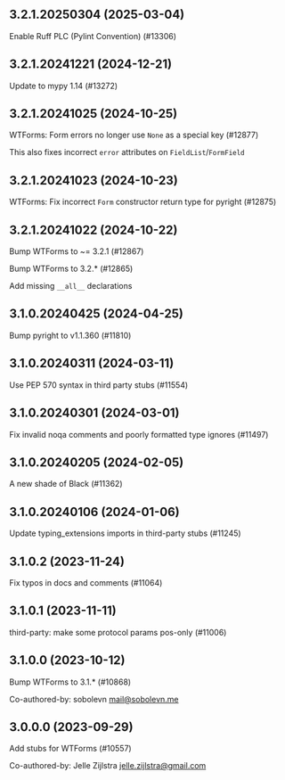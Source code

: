 ## 3.2.1.20250304 (2025-03-04)

Enable Ruff PLC (Pylint Convention) (#13306)

## 3.2.1.20241221 (2024-12-21)

Update to mypy 1.14 (#13272)

## 3.2.1.20241025 (2024-10-25)

WTForms: Form errors no longer use `None` as a special key (#12877)

This also fixes incorrect `error` attributes on `FieldList`/`FormField`

## 3.2.1.20241023 (2024-10-23)

WTForms: Fix incorrect `Form` constructor return type for pyright (#12875)

## 3.2.1.20241022 (2024-10-22)

Bump WTForms to ~= 3.2.1 (#12867)

Bump WTForms to 3.2.* (#12865)

Add missing `__all__` declarations

## 3.1.0.20240425 (2024-04-25)

Bump pyright to v1.1.360 (#11810)

## 3.1.0.20240311 (2024-03-11)

Use PEP 570 syntax in third party stubs (#11554)

## 3.1.0.20240301 (2024-03-01)

Fix invalid noqa comments and poorly formatted type ignores (#11497)

## 3.1.0.20240205 (2024-02-05)

A new shade of Black (#11362)

## 3.1.0.20240106 (2024-01-06)

Update typing_extensions imports in third-party stubs (#11245)

## 3.1.0.2 (2023-11-24)

Fix typos in docs and comments (#11064)

## 3.1.0.1 (2023-11-11)

third-party: make some protocol params pos-only (#11006)

## 3.1.0.0 (2023-10-12)

Bump WTForms to 3.1.* (#10868)

Co-authored-by: sobolevn <mail@sobolevn.me>

## 3.0.0.0 (2023-09-29)

Add stubs for WTForms (#10557)

Co-authored-by: Jelle Zijlstra <jelle.zijlstra@gmail.com>

